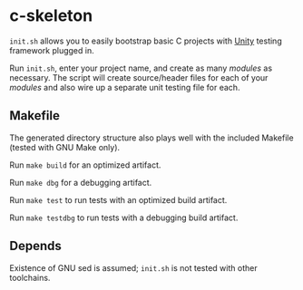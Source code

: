 # c-skeleton
`init.sh` allows you to easily bootstrap basic C projects with [Unity][1] testing framework plugged in.

Run `init.sh`, enter your project name, and create as many *modules* as necessary. The script will create source/header files for each of your *modules* and also wire up a separate unit testing file for each.

## Makefile
The generated directory structure also plays well with the included Makefile (tested with GNU Make only).

Run `make build` for an optimized artifact.

Run `make dbg` for a debugging artifact.

Run `make test` to run tests with an optimized build artifact.

Run `make testdbg` to run tests with a debugging build artifact.

[1]: http://www.throwtheswitch.org/unity

## Depends
Existence of GNU sed is assumed; `init.sh` is not tested with other toolchains.
